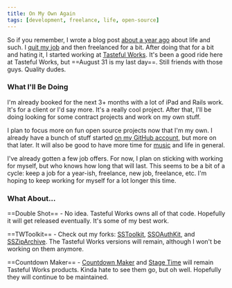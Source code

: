 ```yaml
---
title: On My Own Again
tags: [development, freelance, life, open-source]
---
```


So if you remember, I wrote a blog post [about a year ago](http://samsoff.es/posts/moving-to-dallas) about life and such. I [quit my job](http://samsoff.es/posts/i-dont-have-a-boss-anymore) and then freelanced for a bit. After doing that for a bit and hating it, I started working at [Tasteful Works](http://tastefulworks.com). It's been a good ride here at Tasteful Works, but ==August 31 is my last day==. Still friends with those guys. Quality dudes.

### What I'll Be Doing

I'm already booked for the next 3+ months with a lot of iPad and Rails work. It's for a client or I'd say more. It's a really cool project. After that, I'll be doing looking for some contract projects and work on my own stuff.

I plan to focus more on fun open source projects now that I'm my own. I already have a bunch of stuff started [on my GitHub account](http://github.com/samsoffes), but more on that later. It will also be good to have more time for [music](http://samsoff.es/music) and life in general.

I've already gotten a few job offers. For now, I plan on sticking with working for myself, but who knows how long that will last. This seems to be a bit of a cycle: keep a job for a year-ish, freelance, new job, freelance, etc. I'm hoping to keep working for myself for a lot longer this time.

### What About...

==Double Shot== - No idea. Tasteful Works owns all of that code. Hopefully it will get released eventually. It's some of my best work.

==TWToolkit== - Check out my forks: [SSToolkit](http://github.com/samsoffes/sstoolkit), [SSOAuthKit](http://github.com/samsoffes/ssoauthkit), and [SSZipArchive](http://github.com/samsoffes/ssziparchive). The Tasteful Works versions will remain, although I won't be working on them anymore.

==Countdown Maker== - [Countdown Maker](http://tastefulworks.com/countdown-maker) and [Stage Time](http://tastefulworks.com/stage-time) will remain Tasteful Works products. Kinda hate to see them go, but oh well. Hopefully they will continue to be maintained.

